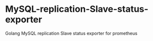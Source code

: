 # MySQL-replication-Slave-status-exporter
Golang MySQL replication Slave status exporter for prometheus
